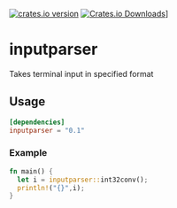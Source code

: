 [![crates.io version]][crates.io link] [![Crates.io Downloads]][crates.io link]]

# inputparser
Takes terminal input in specified format

## Usage
```toml
[dependencies]
inputparser = "0.1"
```

### Example
```rust
fn main() {
  let i = inputparser::int32conv();
  println!("{}",i);
}
```


[crates.io link]: https://crates.io/crates/inputparser
[crates.io version]: https://img.shields.io/crates/v/inputparser?style=for-the-badge
[Crates.io Downloads]: https://img.shields.io/crates/d/inputparser?style=for-the-badge
